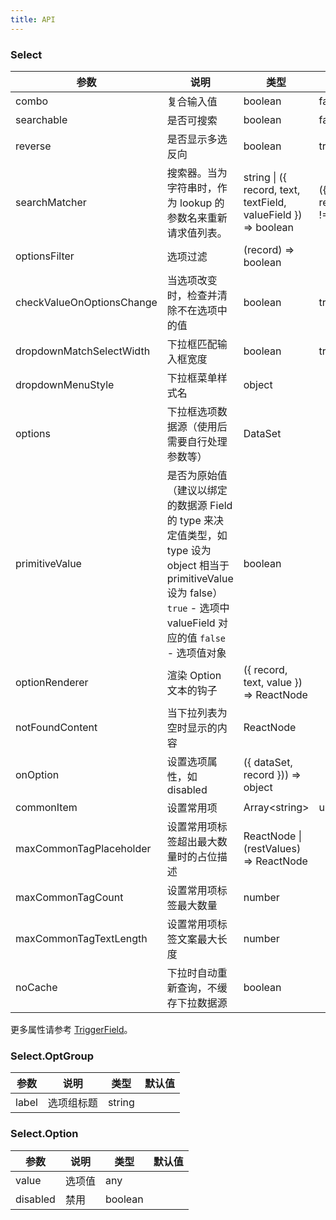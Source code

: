 ```yaml
---
title: API
---
```


### Select

| 参数                      | 说明                                                                                                                                                                        | 类型                                                           | 默认值                                                                      |
| ------------------------- | --------------------------------------------------------------------------------------------------------------------------------------------------------------------------- | -------------------------------------------------------------- | --------------------------------------------------------------------------- |
| combo                     | 复合输入值                                                                                                                                                                  | boolean                                                        | false                                                                       |
| searchable                | 是否可搜索                                                                                                                                                                  | boolean                                                        | false                                                                       |
| reverse                | 是否显示多选反向                                                                                                                                                                  | boolean                                                        | true                                                                       |
| searchMatcher             | 搜索器。当为字符串时，作为 lookup 的参数名来重新请求值列表。                                                                                                                | string \| ({ record, text, textField, valueField }) => boolean | ({ record, text, textField }) => record.get(textField).indexOf(text) !== -1 |
| optionsFilter             | 选项过滤                                                                                                                                                                    | (record) => boolean                                            |                                                                             |
| checkValueOnOptionsChange | 当选项改变时，检查并清除不在选项中的值                                                                                                                                      | boolean                                                        | true                                                                        |
| dropdownMatchSelectWidth  | 下拉框匹配输入框宽度                                                                                                                                                        | boolean                                                        | true                                                                        |
| dropdownMenuStyle         | 下拉框菜单样式名                                                                                                                                                            | object                                                         |                                                                             |
| options                   | 下拉框选项数据源（使用后需要自行处理参数等）                                                                                                                                | DataSet                                                        |                                                                             |
| primitiveValue            | 是否为原始值（建议以绑定的数据源 Field 的 type 来决定值类型，如 type 设为 object 相当于 primitiveValue 设为 false）`true` - 选项中 valueField 对应的值 `false` - 选项值对象 | boolean                                                        |                                                                             |
| optionRenderer            | 渲染 Option 文本的钩子                                                                                                                                                      | ({ record, text, value }) => ReactNode                         |                                                                             |
| notFoundContent           | 当下拉列表为空时显示的内容                                                                                                                                                  | ReactNode                                                      |                                                                             |
| onOption                  | 设置选项属性，如 disabled                                                                                                                                                   | ({ dataSet, record })) => object                               |                                                                             |
| commonItem | 设置常用项 | Array&lt;string&gt; | undefined |
| maxCommonTagPlaceholder | 设置常用项标签超出最大数量时的占位描述 | ReactNode \| (restValues) => ReactNode |  |
| maxCommonTagCount | 设置常用项标签最大数量 | number |  |
| maxCommonTagTextLength | 设置常用项标签文案最大长度 | number |  |         
| noCache    | 下拉时自动重新查询，不缓存下拉数据源                                   | boolean |   |

更多属性请参考 [TriggerField](/zh/procmp/abstract/trigger-field/#TriggerField)。

### Select.OptGroup

| 参数  | 说明       | 类型   | 默认值 |
| ----- | ---------- | ------ | ------ |
| label | 选项组标题 | string |        |

### Select.Option

| 参数     | 说明   | 类型    | 默认值 |
| -------- | ------ | ------- | ------ |
| value    | 选项值 | any     |
| disabled | 禁用   | boolean |        |  |

<style>
.code-box-demo .c7n-pro-select-wrapper {
  margin-bottom: .1rem;
}
</style>
